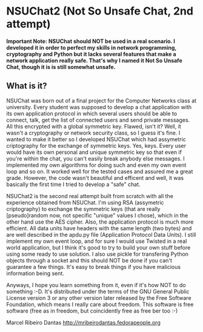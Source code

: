 # NSUChat2 (Not So Unsafe Chat, 2nd attempt)

#### Important Note: NSUChat should NOT be used in a real scenario. I developed it in order to perfect my skills in network programming, cryptography and Python but it lacks several features that make a network application really safe. That's why I named it Not So Unsafe Chat, though it is is still somewhat unsafe.

## What is it?

NSUChat was born out of a final project for the Computer Networks class at university. Every student was supposed to develop a chat application with its own application protocol in which several users should be able to connect, talk, get the list of connected users and send private messages. All this encrypted with a global symmetric key. Flawed, isn't it? Well, it wasn't a cryptography or network security class, so I guess it's fine. I wanted to make it better so I developed NSUChat which had assymetric criptography for the exchange of symmetric keys. Yes, keys. Every user would have its own personal and unique symmetric key so that even if you're within the chat, you can't easily break anybody else messages. I implemented my own algorithms for doing such and even my own event loop and so on. It worked well for the tested cases and assured me a great grade. However, the code wasn't beautiful and efficent and well, it was basically the first time I tried to develop a "safe" chat.

NSUChat2 is the second real attempt built from scratch with all the experience obtained from NSUChat. I'm using RSA (assymetric criptography) to exchange the symmetric keys (that are really [pseudo]random now, not specific "unique" values I chose), which in the other hand use the AES cipher. Also, the application protocol is much more efficient. All data units have headers with the same length (two bytes) and are well described in the apdu.py file (Application Protocol Data Units). I still implement my own event loop, and for sure I would use Twisted in a real world application, but I think it's good to try to build your own stuff before using some ready to use solution. I also use pickle for transfering Python objects through a socket and this should NOT be done if you can't guarantee a few things. It's easy to break things if you have malicious information being sent.

Anyways, I hope you learn something from it, even if it's how NOT to do something :-D. It's distributed under the terms of the GNU General Public License version 3 or any other version later released by the Free Software Foundation, which means I really care about freedom. This software is free software (free as in freedom, but coincidently free as free ber too :-)

Marcel Ribeiro Dantas <mribeirodantas at fedoraproject.org>
http://mribeirodantas.fedorapeople.org

